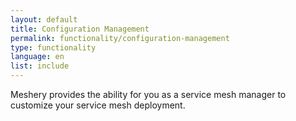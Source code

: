 ```yaml
---
layout: default
title: Configuration Management
permalink: functionality/configuration-management
type: functionality
language: en
list: include
---
```


Meshery provides the ability for you as a service mesh manager to customize your service mesh deployment.
